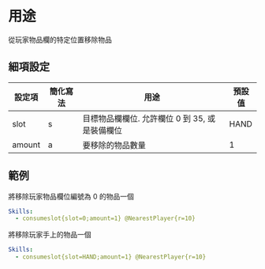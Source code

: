 用途
=================

從玩家物品欄的特定位置移除物品

細項設定
----------

| 設定項 | 簡化寫法 | 用途 | 預設值 |
|-----------|---------|----------------------------------------------------------------------------------------|---------|
| slot  | s   | 目標物品欄欄位. 允許欄位 0 到 35, 或是裝備欄位 | HAND| 
| amount| a   | 要移除的物品數量| 1   |

範例
--------

將移除玩家物品欄位編號為 0 的物品一個
```yml
Skills:
  - consumeslot{slot=0;amount=1} @NearestPlayer{r=10}
```
將移除玩家手上的物品一個
```yml
Skills:
  - consumeslot{slot=HAND;amount=1} @NearestPlayer{r=10}
```